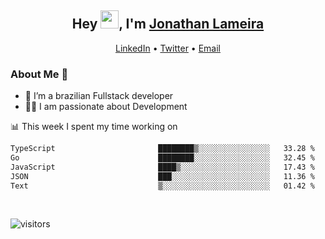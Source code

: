<h2 align="center">Hey <img src="https://github.com/TheDudeThatCode/TheDudeThatCode/blob/master/Assets/Hi.gif" width="29">, I'm <a href="https://www.linkedin.com/in/jonathanlameira/">Jonathan Lameira</a></h2>
<p align="center">
  <a href="https://www.linkedin.com/in/jonathanlameira/">LinkedIn</a> •
  <a href="https://twitter.com/jlameira">Twitter</a> •
  <a href="mailto:jlameira@gmail.com">Email</a>
</p>

### About Me 🚀
- 🌱  I’m a brazilian Fullstack developer</br>
- 👨‍💻  I am passionate about Development</br>

<!-- ![Jonathan Lameira github stats](https://github-readme-stats.vercel.app/api?username=jlameirameli&show_icons=true&hide_border=true)&nbsp;&nbsp; -->

📊 This week I spent my time working on
<!--START_SECTION:waka-->

```txt
TypeScript                       ████████▒░░░░░░░░░░░░░░░░   33.28 %
Go                               ████████░░░░░░░░░░░░░░░░░   32.45 %
JavaScript                       ████▒░░░░░░░░░░░░░░░░░░░░   17.43 %
JSON                             ███░░░░░░░░░░░░░░░░░░░░░░   11.36 %
Text                             ▒░░░░░░░░░░░░░░░░░░░░░░░░   01.42 %
```

<!--END_SECTION:waka-->

<br />

![visitors](https://visitor-badge.laobi.icu/badge?page_id=jlameira.jlameira)
